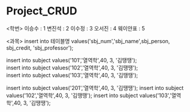 # Project_CRUD

<학번>
이승수 : 1
변진석 : 2
이수정 : 3
오서진 : 4
웨이얀표 : 5

<과목>
insert into 테이블명 values('sbj_num','sbj_name',sbj_person, sbj_credit, 'sbj_professor');

insert into subject values('101','열역학',40, 3, '김땡땡');  
insert into subject values('102','열역학',40, 3, '김땡땡');  
insert into subject values('103','열역학',40, 3, '김땡땡');  

insert into subject values('201','열역학',40, 3, '김땡땡');
insert into subject values('102','열역학',40, 3, '김땡땡');
insert into subject values('103','열역학',40, 3, '김땡땡');
